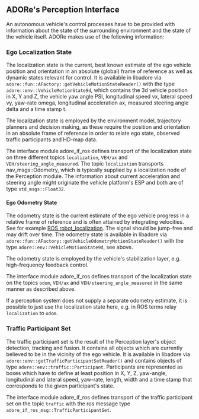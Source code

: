 <!--
********************************************************************************
* Copyright (C) 2017-2020 German Aerospace Center (DLR). 
* Eclipse ADORe, Automated Driving Open Research https://eclipse.org/adore
*
* This program and the accompanying materials are made available under the 
* terms of the Eclipse Public License 2.0 which is available at
* http://www.eclipse.org/legal/epl-2.0.
*
* SPDX-License-Identifier: EPL-2.0 
*
* Contributors: 
********************************************************************************
-->
## ADORe's Perception Interface
An autonomous vehicle's control processes have to be provided with information about the state of the surrounding environment and the state of the vehicle itself.
ADORe makes use of the following information:

### Ego Localization State
The localization state is the current, best known estimate of the ego vehicle position and orientation in an absolute (global) frame of reference as well as dynamic states relevant for control. It is available in libadore via ```adore::fun::AFactory::getVehicleMotionStateReader()``` with the type ```adore::env::VehicleMotionState9d```, which contains the 3d vehicle position in X, Y and Z, the vehicle yaw angle PSI, longitudinal speed vx, lateral speed vy, yaw-rate omega, longitudinal acceleration ax, measured steering angle delta and a time stamp t.

The localization state is employed by the environment model, trajectory planners and decision making, as these require the position and orientation in an absolute frame of reference in order to relate ego state, observed traffic participants and HD-map data.

The interface module adore_if_ros defines transport of the localization state on three different topics ```localization```, ```VEH/ax``` and ```VEH/steering_angle_measured```. The topic ```localization``` transports nav_msgs::Odometry, which is typically supplied by a localization node of the Perception module. The information about current acceleration and steering angle might originate the vehicle platform's ESP and both are of type ```std_msgs::Float32```.

#### Ego Odometry State 
The odometry state is the current estimate of the ego vehicle progress in a relative frame of reference and is often attained by integrating velocities. See for example [ROS robot_localization](http://docs.ros.org/en/melodic/api/robot_localization/html/index.html). The signal should be jump-free and may drift over time.
The odometry state is available in libadore via ```adore::fun::AFactory::getVehicleOdometryMotionStateReader()``` with the type ```adore::env::VehicleMotionState9d```, see above.

The odometry state is employed by the vehicle's stabilization layer, e.g. high-frequency feedback control.

The interface module adore_if_ros defines transport of the localization state on the topics ```odom```, ```VEH/ax``` and ```VEH/steering_angle_measured``` in the same manner as described above.

If a perception system does not supply a separate odometry estimate, it is possible to just use the localization state here, e.g. in ROS terms relay ```localization``` to ```odom```.

### Traffic Participant Set
The traffic participant set is the result of the Perception layer's object detection, tracking and fusion. It contains all objects which are currently believed to be in the vicinity of the ego vehicle. It is available in libadore via ```adore::env::getTrafficParticipantSetReader()``` and contains objects of type ```adore::env::traffic::Participant```. Participants are represented as boxes which have to define at least position in X, Y, Z, yaw-angle, longitudinal and lateral speed, yaw-rate, length, width and a time stamp that corresṕonds to the given participant's state.

The interface module adore_if_ros defines transport of the traffic participant set on the topic ```traffic``` with the ros message type ```adore_if_ros_msg::TrafficParticipantSet```.


